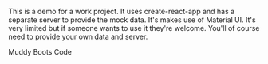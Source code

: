 This is a demo for a work project. It uses create-react-app and has a separate server to provide the mock data. 
It's makes use of Material UI. It's very limited but if someone wants to use it they're welcome. You'll of course need to provide your own data and server.

Muddy Boots Code
